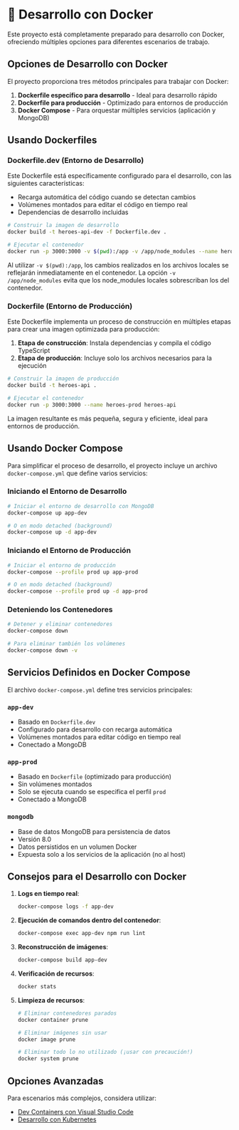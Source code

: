 # 🐳 Desarrollo con Docker

Este proyecto está completamente preparado para desarrollo con Docker, ofreciendo múltiples opciones para diferentes escenarios de trabajo.

## Opciones de Desarrollo con Docker

El proyecto proporciona tres métodos principales para trabajar con Docker:

1. **Dockerfile específico para desarrollo** - Ideal para desarrollo rápido
2. **Dockerfile para producción** - Optimizado para entornos de producción
3. **Docker Compose** - Para orquestar múltiples servicios (aplicación y MongoDB)

## Usando Dockerfiles

### Dockerfile.dev (Entorno de Desarrollo)

Este Dockerfile está específicamente configurado para el desarrollo, con las siguientes características:

- Recarga automática del código cuando se detectan cambios
- Volúmenes montados para editar el código en tiempo real
- Dependencias de desarrollo incluidas

```bash
# Construir la imagen de desarrollo
docker build -t heroes-api-dev -f Dockerfile.dev .

# Ejecutar el contenedor
docker run -p 3000:3000 -v $(pwd):/app -v /app/node_modules --name heroes-dev heroes-api-dev
```

Al utilizar `-v $(pwd):/app`, los cambios realizados en los archivos locales se reflejarán inmediatamente en el contenedor. La opción `-v /app/node_modules` evita que los node_modules locales sobrescriban los del contenedor.

### Dockerfile (Entorno de Producción)

Este Dockerfile implementa un proceso de construcción en múltiples etapas para crear una imagen optimizada para producción:

1. **Etapa de construcción**: Instala dependencias y compila el código TypeScript
2. **Etapa de producción**: Incluye solo los archivos necesarios para la ejecución

```bash
# Construir la imagen de producción
docker build -t heroes-api .

# Ejecutar el contenedor
docker run -p 3000:3000 --name heroes-prod heroes-api
```

La imagen resultante es más pequeña, segura y eficiente, ideal para entornos de producción.

## Usando Docker Compose

Para simplificar el proceso de desarrollo, el proyecto incluye un archivo `docker-compose.yml` que define varios servicios:

### Iniciando el Entorno de Desarrollo

```bash
# Iniciar el entorno de desarrollo con MongoDB
docker-compose up app-dev

# O en modo detached (background)
docker-compose up -d app-dev
```

### Iniciando el Entorno de Producción

```bash
# Iniciar el entorno de producción
docker-compose --profile prod up app-prod

# O en modo detached (background)
docker-compose --profile prod up -d app-prod
```

### Deteniendo los Contenedores

```bash
# Detener y eliminar contenedores
docker-compose down

# Para eliminar también los volúmenes
docker-compose down -v
```

## Servicios Definidos en Docker Compose

El archivo `docker-compose.yml` define tres servicios principales:

### `app-dev`
- Basado en `Dockerfile.dev`
- Configurado para desarrollo con recarga automática
- Volúmenes montados para editar código en tiempo real
- Conectado a MongoDB

### `app-prod`
- Basado en `Dockerfile` (optimizado para producción)
- Sin volúmenes montados
- Solo se ejecuta cuando se especifica el perfil `prod`
- Conectado a MongoDB

### `mongodb`
- Base de datos MongoDB para persistencia de datos
- Versión 8.0
- Datos persistidos en un volumen Docker
- Expuesta solo a los servicios de la aplicación (no al host)

## Consejos para el Desarrollo con Docker

1. **Logs en tiempo real**:
   ```bash
   docker-compose logs -f app-dev
   ```

2. **Ejecución de comandos dentro del contenedor**:
   ```bash
   docker-compose exec app-dev npm run lint
   ```

3. **Reconstrucción de imágenes**:
   ```bash
   docker-compose build app-dev
   ```

4. **Verificación de recursos**:
   ```bash
   docker stats
   ```

5. **Limpieza de recursos**:
   ```bash
   # Eliminar contenedores parados
   docker container prune
   
   # Eliminar imágenes sin usar
   docker image prune
   
   # Eliminar todo lo no utilizado (¡usar con precaución!)
   docker system prune
   ```

## Opciones Avanzadas

Para escenarios más complejos, considera utilizar:

- [Dev Containers con Visual Studio Code](./dev-containers.md)
- [Desarrollo con Kubernetes](./kubernetes-development.md)